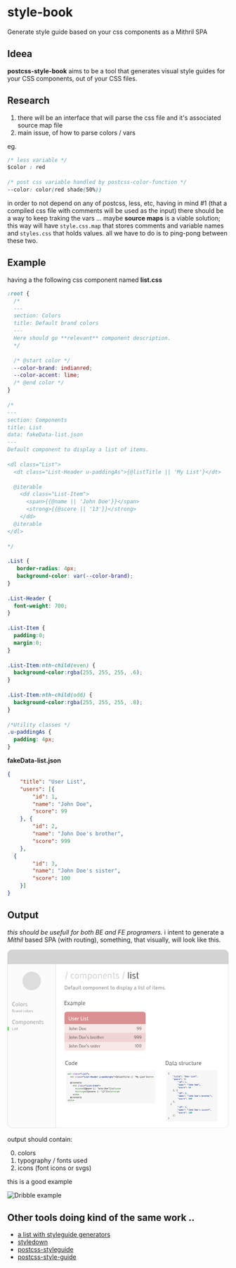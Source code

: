 # style-book
Generate style guide based on your css components as a Mithril SPA

## Ideea
**postcss-style-book** aims to be a tool that generates visual style guides for your CSS components, out of your CSS files.

## Research

1. there will be an interface that will parse the css file and it's associated source map file
2. main issue, of how to parse colors / vars

eg.

```css
/* less variable */
$color : red

/* post css variable handled by postcss-color-function */
--color: color(red shade(50%))
```

in order to not depend on any of postcss, less, etc, having in mind  #1 (that a compiled css file with comments will be used as the input) there should be a way to keep traking the vars ... maybe **source maps** is a viable solution; this way will have `style.css.map` that stores comments and variable names and `styles.css` that holds values. all we have to do is to ping-pong between these two.


## Example
having a the following css component named **list.css**

```css
:root {
  /*
  ---
  section: Colors
  title: Default brand colors
  ---
  Here should go **relevant** component description.
  */
  
  /* @start color */
  --color-brand: indianred; 
  --color-accent: lime;
  /* @end color */
}

/*
---
section: Components
title: List
data: fakeData-list.json
---
Default component to display a list of items.

<dl class="List">
  <dt class="List-Header u-paddingAs">{@listTitle || 'My List'}</dt>
  
  @iterable
    <dd class="List-Item">
      <span>{{@name || 'John Doe'}}</span>
      <strong>{{@score || '13'}}</strong>
    </dd>
  @iterable
</dl>

*/

.List {
   border-radius: 4px;
   background-color: var(--color-brand);
}

.List-Header {
  font-weight: 700;
}

.List-Item {
  padding:0;
  margin:0;
}

.List-Item:nth-child(even) {
  background-color:rgba(255, 255, 255, .6);
}

.List-Item:nth-child(odd) {
  background-color:rgba(255, 255, 255, .8);
}

/*Utility classes */
.u-paddingAs {
  padding: 4px;
}
```

**fakeData-list.json**

```json
{
	"title": "User List",
	"users": [{
		"id": 1,
		"name": "John Doe",
		"score": 99
	}, {
		"id": 2,
		"name": "John Doe's brother",
		"score": 999
	},
  {
		"id": 3,
		"name": "John Doe's sister",
		"score": 100
	}]
}
```


## Output 
*this should be usefull for both BE and FE programers.*
i intent to generate a *Mithil* based SPA (with routing), something, that visually, will look like this.

<img src="postcss-style-book.png" alt="PostCSS Style Book"/>

output should contain:

0. colors
1. typography / fonts used
2. icons (font icons or svgs)

this is a good example

<img src="https://d13yacurqjgara.cloudfront.net/users/45787/screenshots/2341689/attachments/446967/dribbb_styleguide.jpg" alt="Dribble example"/>

## Other tools doing kind of the same work ..
* [a list with styleguide generators](https://github.com/davidhund/styleguide-generators)
* [styledown](https://github.com/styledown/styledown/tree/master)
* [postcss-styleguide](https://github.com/mdings/postcss-styleguide)  
* [postcss-style-guide](https://github.com/morishitter/postcss-style-guide)
